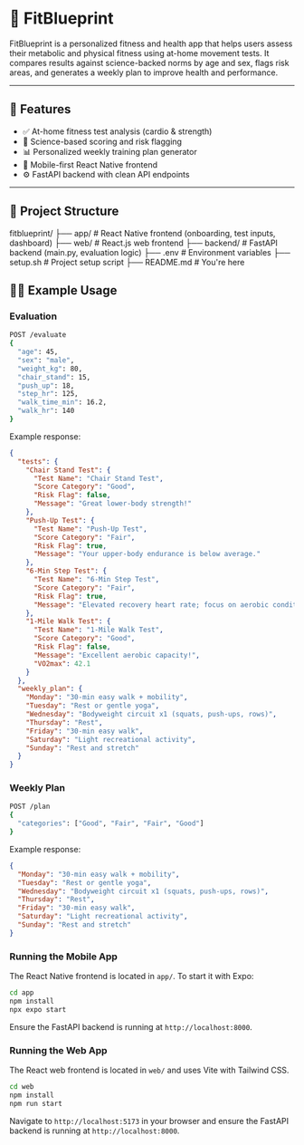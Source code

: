 # 🧠 FitBlueprint

FitBlueprint is a personalized fitness and health app that helps users assess their metabolic and physical fitness using at-home movement tests. It compares results against science-backed norms by age and sex, flags risk areas, and generates a weekly plan to improve health and performance.

---

## 🚀 Features

- ✅ At-home fitness test analysis (cardio & strength)
- 🧪 Science-based scoring and risk flagging
- 📊 Personalized weekly training plan generator
- 📱 Mobile-first React Native frontend
- ⚙️ FastAPI backend with clean API endpoints

---

## 📁 Project Structure
fitblueprint/
├── app/ # React Native frontend (onboarding, test inputs, dashboard)
├── web/ # React.js web frontend
├── backend/ # FastAPI backend (main.py, evaluation logic)
├── .env # Environment variables
├── setup.sh # Project setup script
├── README.md # You're here



## 🏃‍♂️ Example Usage

### Evaluation

```bash
POST /evaluate
{
  "age": 45,
  "sex": "male",
  "weight_kg": 80,
  "chair_stand": 15,
  "push_up": 18,
  "step_hr": 125,
  "walk_time_min": 16.2,
  "walk_hr": 140
}
```

Example response:

```json
{
  "tests": {
    "Chair Stand Test": {
      "Test Name": "Chair Stand Test",
      "Score Category": "Good",
      "Risk Flag": false,
      "Message": "Great lower-body strength!"
    },
    "Push-Up Test": {
      "Test Name": "Push-Up Test",
      "Score Category": "Fair",
      "Risk Flag": true,
      "Message": "Your upper-body endurance is below average."
    },
    "6-Min Step Test": {
      "Test Name": "6-Min Step Test",
      "Score Category": "Fair",
      "Risk Flag": true,
      "Message": "Elevated recovery heart rate; focus on aerobic conditioning."
    },
    "1-Mile Walk Test": {
      "Test Name": "1-Mile Walk Test",
      "Score Category": "Good",
      "Risk Flag": false,
      "Message": "Excellent aerobic capacity!",
      "VO2max": 42.1
    }
  },
  "weekly_plan": {
    "Monday": "30-min easy walk + mobility",
    "Tuesday": "Rest or gentle yoga",
    "Wednesday": "Bodyweight circuit x1 (squats, push-ups, rows)",
    "Thursday": "Rest",
    "Friday": "30-min easy walk",
    "Saturday": "Light recreational activity",
    "Sunday": "Rest and stretch"
  }
}
```

### Weekly Plan

```bash
POST /plan
{
  "categories": ["Good", "Fair", "Fair", "Good"]
}
```

Example response:

```json
{
  "Monday": "30-min easy walk + mobility",
  "Tuesday": "Rest or gentle yoga",
  "Wednesday": "Bodyweight circuit x1 (squats, push-ups, rows)",
  "Thursday": "Rest",
  "Friday": "30-min easy walk",
  "Saturday": "Light recreational activity",
  "Sunday": "Rest and stretch"
}
```


### Running the Mobile App

The React Native frontend is located in `app/`. To start it with Expo:

```bash
cd app
npm install
npx expo start
```

Ensure the FastAPI backend is running at `http://localhost:8000`.

### Running the Web App

The React web frontend is located in `web/` and uses Vite with Tailwind CSS.

```bash
cd web
npm install
npm run start
```

Navigate to `http://localhost:5173` in your browser and ensure the FastAPI backend is running at `http://localhost:8000`.
